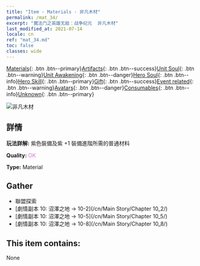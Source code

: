 ```yaml
---
title: "Item - Materials - 非凡木材"
permalink: /mat_34/
excerpt: "魔法门之英雄无敌：战争纪元  非凡木材"
last_modified_at: 2021-07-14
locale: cn
ref: "mat_34.md"
toc: false
classes: wide
---
```

 [Materials](/ItemsCN/){: .btn .btn--primary}[Artifacts](/ItemsCN/Artifacts/){: .btn .btn--success}[Unit Soul](/ItemsCN/UnitSoul/){: .btn .btn--warning}[Unit Awakening](/ItemsCN/UnitAwakening/){: .btn .btn--danger}[Hero Soul](/ItemsCN/HeroSoul/){: .btn .btn--info}[Hero Skill](/ItemsCN/HeroSkill/){: .btn .btn--primary}[Gift](/ItemsCN/Gift/){: .btn .btn--success}[Event related](/ItemsCN/Events/){: .btn .btn--warning}[Avatars](/ItemsCN/Avatars/){: .btn .btn--danger}[Consumables](/ItemsCN/Consumables/){: .btn .btn--info}[Unknown](/ItemsCN/Unknown/){: .btn .btn--primary}

 ![非凡木材](/images/t/i_cailiao_mucai2.png)

## 詳情
 **玩法詳解:** 紫色裝備及紫 +1 裝備進階所需的普通材料

 **Quality:** <span style="color: #DA70D6">OK</span>

 **Type:** Material

## Gather

*    聯盟探索 
*    [劇情副本 10: 沼澤之地 -> 10-2](/cn/Main Story/Chapter 10_2/) 
*    [劇情副本 10: 沼澤之地 -> 10-5](/cn/Main Story/Chapter 10_5/) 
*    [劇情副本 10: 沼澤之地 -> 10-8](/cn/Main Story/Chapter 10_8/) 

## This item contains:

  None

